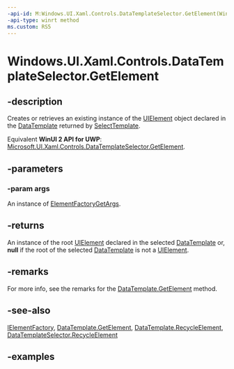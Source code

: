 ```yaml
---
-api-id: M:Windows.UI.Xaml.Controls.DataTemplateSelector.GetElement(Windows.UI.Xaml.ElementFactoryGetArgs)
-api-type: winrt method
ms.custom: RS5
---
```


<!-- Method syntax.
public UIElement DataTemplateSelector.GetElement(ElementFactoryGetArgs args)
-->

# Windows.UI.Xaml.Controls.DataTemplateSelector.GetElement

## -description

Creates or retrieves an existing instance of the [UIElement](../windows.ui.xaml/uielement.md) object declared in the [DataTemplate](../windows.ui.xaml/datatemplate.md) returned by [SelectTemplate](datatemplateselector_selecttemplate_737484049.md).

Equivalent **WinUI 2 API for UWP**: [Microsoft.UI.Xaml.Controls.DataTemplateSelector.GetElement](/windows/winui/api/microsoft.ui.xaml.controls.datatemplateselector.getelement).

## -parameters

### -param args

An instance of [ElementFactoryGetArgs](../windows.ui.xaml/elementfactorygetargs.md).

## -returns

An instance of the root [UIElement](../windows.ui.xaml/uielement.md) declared in the selected [DataTemplate](../windows.ui.xaml/datatemplate.md) or, **null** if the root of the selected [DataTemplate](../windows.ui.xaml/datatemplate.md) is not a [UIElement](../windows.ui.xaml/uielement.md).

## -remarks

For more info, see the remarks for the [DataTemplate.GetElement](../windows.ui.xaml/datatemplate_getelement_92222689.md) method.

## -see-also

[IElementFactory](../windows.ui.xaml/ielementfactory.md), [DataTemplate.GetElement](/uwp/api/windows.ui.xaml.datatemplate.getelement), [DataTemplate.RecycleElement](/uwp/api/windows.ui.xaml.datatemplate.recycleelement), [DataTemplateSelector.RecycleElement](/uwp/api/windows.ui.xaml.controls.datatemplateselector.recycleelement)

## -examples
